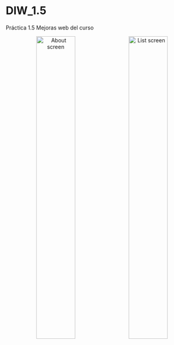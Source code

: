 # DIW_1.5
Práctica 1.5 Mejoras web del curso

<div align="center">
           <img width="45%" src="blob/main/1.5.1.png" alt="About screen" title="About screen"</img>
           <img height="0" width="8px">
           <img width="45%" src="screen-shots/list.PNG" alt="List screen" title="List screen"></img>
</div>

